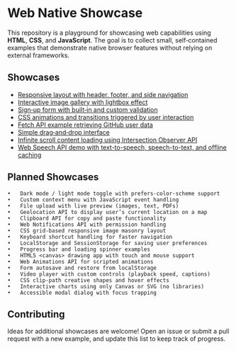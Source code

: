 # Web Native Showcase

This repository is a playground for showcasing web capabilities using **HTML**, **CSS**, and **JavaScript**. The goal is to collect small, self‑contained examples that demonstrate native browser features without relying on external frameworks.

## Showcases

- [Responsive layout with header, footer, and side navigation](responsive-layout/)
- [Interactive image gallery with lightbox effect](image-gallery/)
- [Sign‑up form with built‑in and custom validation](form-validation/)
- [CSS animations and transitions triggered by user interaction](css-animations/)
- [Fetch API example retrieving GitHub user data](github-fetch/)
- [Simple drag‑and‑drop interface](drag-and-drop/)
- [Infinite scroll content loading using Intersection Observer API](infinite-scroll/)
- [Web Speech API demo with text-to-speech, speech-to-text, and offline caching](web-speech/)

## Planned Showcases


	•	Dark mode / light mode toggle with prefers-color-scheme support
	•	Custom context menu with JavaScript event handling
	•	File upload with live preview (images, text, PDFs)
	•	Geolocation API to display user’s current location on a map
	•	Clipboard API for copy and paste functionality
	•	Web Notifications API with permission handling
	•	CSS grid-based responsive image masonry layout
	•	Keyboard shortcut handling for faster navigation
	•	LocalStorage and SessionStorage for saving user preferences
	•	Progress bar and loading spinner examples
	•	HTML5 <canvas> drawing app with touch and mouse support
	•	Web Animations API for scripted animations
	•	Form autosave and restore from localStorage
	•	Video player with custom controls (playback speed, captions)
	•	CSS clip-path creative shapes and hover effects
	•	Interactive charts using only Canvas or SVG (no libraries)
	•	Accessible modal dialog with focus trapping

## Contributing

Ideas for additional showcases are welcome! Open an issue or submit a pull request with a new example, and update this list to keep track of progress.
